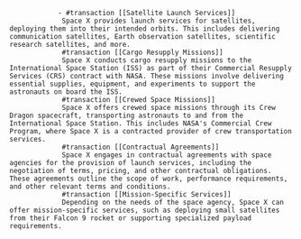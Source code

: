 				- #transaction [[Satellite Launch Services]]
				 Space X provides launch services for satellites, deploying them into their intended orbits. This includes delivering communication satellites, Earth observation satellites, scientific research satellites, and more.
				 #transaction [[Cargo Resupply Missions]]
				 Space X conducts cargo resupply missions to the International Space Station (ISS) as part of their Commercial Resupply Services (CRS) contract with NASA. These missions involve delivering essential supplies, equipment, and experiments to support the astronauts on board the ISS.
				 #transaction [[Crewed Space Missions]]
				 Space X offers crewed space missions through its Crew Dragon spacecraft, transporting astronauts to and from the International Space Station. This includes NASA's Commercial Crew Program, where Space X is a contracted provider of crew transportation services.
				 #transaction [[Contractual Agreements]]
				 Space X engages in contractual agreements with space agencies for the provision of launch services, including the negotiation of terms, pricing, and other contractual obligations. These agreements outline the scope of work, performance requirements, and other relevant terms and conditions.
				 #transaction [[Mission-Specific Services]]
				 Depending on the needs of the space agency, Space X can offer mission-specific services, such as deploying small satellites from their Falcon 9 rocket or supporting specialized payload requirements.



